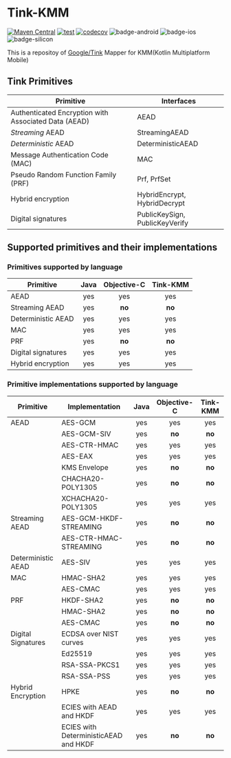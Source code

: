 # Tink-KMM

[![Maven Central](https://maven-badges.herokuapp.com/maven-central/io.github.ryunen344/tink-common/badge.svg?style=plastic)](https://maven-badges.herokuapp.com/maven-central/io.github.ryunen344/tink-common)
[![test](https://github.com/RyuNen344/tink-kmm/actions/workflows/test.yml/badge.svg?branch=main)](https://github.com/RyuNen344/tink-kmm/actions/workflows/test.yml)
[![codecov](https://codecov.io/gh/RyuNen344/tink-kmm/branch/main/graph/badge.svg?token=21Z06YR92T)](https://codecov.io/gh/RyuNen344/tink-kmm)
![badge-android](http://img.shields.io/badge/-android-6EDB8D.svg?style=flat)
![badge-ios](http://img.shields.io/badge/-ios-CDCDCD.svg?style=flat)
![badge-silicon](http://img.shields.io/badge/support-[AppleSilicon]-43BBFF.svg?style=flat)

This is a repositoy of [Google/Tink](https://github.com/google/tink) Mapper for KMM(Kotlin Multiplatform Mobile)

## Tink Primitives

| **Primitive**                                       | **Interfaces**                 |
| --------------------------------------------------- | ------------------------------ |
| Authenticated Encryption with Associated Data (AEAD)| AEAD                           |
| *Streaming* AEAD                                    | StreamingAEAD                  |
| *Deterministic* AEAD                                | DeterministicAEAD              |
| Message Authentication Code (MAC)                   | MAC                            |
| Pseudo Random Function Family (PRF)                 | Prf, PrfSet                    |
| Hybrid encryption                                   | HybridEncrypt, HybridDecrypt   |
| Digital signatures                                  | PublicKeySign, PublicKeyVerify |

## Supported primitives and their implementations

### Primitives supported by language

**Primitive**      | **Java** | **Objective-C** | **Tink-KMM** |
------------------ |:--------:|:---------------:|:------------:|
AEAD               |   yes    |       yes       |     yes      |
Streaming AEAD     |   yes    |     **no**      |    **no**    |
Deterministic AEAD |   yes    |       yes       |     yes      |
MAC                |   yes    |       yes       |     yes      |
PRF                |   yes    |     **no**      |    **no**    |
Digital signatures |   yes    |       yes       |     yes      |
Hybrid encryption  |   yes    |       yes       |     yes      |

### Primitive implementations supported by language

| **Primitive**       | **Implementation**                    | **Java** | **Objective-C** | **Tink-KMM** |
| ------------------- |---------------------------------------|:--------:|:---------------:|:------------:|
| AEAD                | AES-GCM                               |   yes    |       yes       |      yes     |
|                     | AES-GCM-SIV                           |   yes    |     **no**      |    **no**    |
|                     | AES-CTR-HMAC                          |   yes    |       yes       |      yes     |
|                     | AES-EAX                               |   yes    |       yes       |      yes     |
|                     | KMS Envelope                          |   yes    |     **no**      |    **no**    |
|                     | CHACHA20-POLY1305                     |   yes    |     **no**      |    **no**    |
|                     | XCHACHA20-POLY1305                    |   yes    |       yes       |      yes     |
| Streaming AEAD      | AES-GCM-HKDF-STREAMING                |   yes    |     **no**      |    **no**    |
|                     | AES-CTR-HMAC-STREAMING                |   yes    |     **no**      |    **no**    |
| Deterministic AEAD  | AES-SIV                               |   yes    |       yes       |      yes     |
| MAC                 | HMAC-SHA2                             |   yes    |       yes       |      yes     |
|                     | AES-CMAC                              |   yes    |       yes       |      yes     |
| PRF                 | HKDF-SHA2                             |   yes    |     **no**      |    **no**    |
|                     | HMAC-SHA2                             |   yes    |     **no**      |    **no**    |
|                     | AES-CMAC                              |   yes    |     **no**      |    **no**    |
| Digital Signatures  | ECDSA over NIST curves                |   yes    |       yes       |      yes     |
|                     | Ed25519                               |   yes    |       yes       |      yes     |
|                     | RSA-SSA-PKCS1                         |   yes    |       yes       |      yes     |
|                     | RSA-SSA-PSS                           |   yes    |       yes       |      yes     |
| Hybrid Encryption   | HPKE                                  |   yes    |     **no**      |    **no**    |
|                     | ECIES with AEAD and HKDF              |   yes    |       yes       |      yes     |
|                     | ECIES with DeterministicAEAD and HKDF |   yes    |     **no**      |    **no**    |
